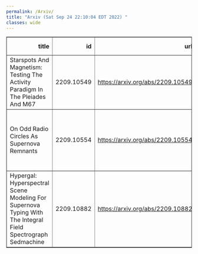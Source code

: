 ```yaml
---
permalink: /Arxiv/
title: "Arxiv (Sat Sep 24 22:10:04 EDT 2022) "
classes: wide
---
```

<table border="1" class="dataframe">
  <thead>
    <tr style="text-align: right;">
      <th>title</th>
      <th>id</th>
      <th>url</th>
      <th>authors</th>
      <th>Local Authors</th>
    </tr>
  </thead>
  <tbody>
    <tr>
      <td>Starspots And Magnetism: Testing The Activity Paradigm In The Pleiades   And M67</td>
      <td>2209.10549</td>
      <td><a href="https://arxiv.org/abs/2209.10549" target="_blank">https://arxiv.org/abs/2209.10549</a></td>
      <td>Lyra Cao, Marc H. Pinsonneault</td>
      <td>Lyra Cao, Marc Pinsonneault</td>
    </tr>
    <tr>
      <td>On Odd Radio Circles As Supernova Remnants</td>
      <td>2209.10554</td>
      <td><a href="https://arxiv.org/abs/2209.10554" target="_blank">https://arxiv.org/abs/2209.10554</a></td>
      <td>Sumit K. Sarbadhicary, Todd A. Thompson, Laura A. Lopez, Smita Mathur</td>
      <td>Laura Lopez, Smita Mathur, Sumit Sarbadhicary, Todd A. Thompson, Todd Thompson</td>
    </tr>
    <tr>
      <td>Hypergal: Hyperspectral Scene Modeling For Supernova Typing With The   Integral Field Spectrograph Sedmachine</td>
      <td>2209.10882</td>
      <td><a href="https://arxiv.org/abs/2209.10882" target="_blank">https://arxiv.org/abs/2209.10882</a></td>
      <td>J. Lezmy, Y. Copin, M. Rigault, M. Smith, J. D. Neill</td>
      <td>Michael Rizzo Smith</td>
    </tr>
  </tbody>
</table>
